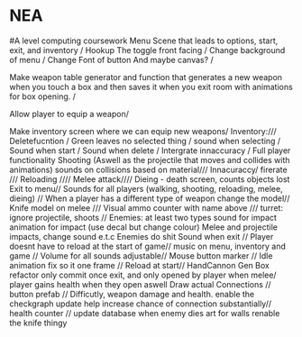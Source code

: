 # NEA
#A level computing coursework
Menu Scene that leads to options, start, exit, and inventory /
Hookup The toggle front facing /
Change background of menu /
Change Font of button 
And maybe canvas? /

Make weapon table generator and function that generates a new weapon when you touch a box and then saves it when you
exit room with animations for box opening. /

Allow player to equip a weapon/

Make inventory screen where we can equip new weapons/
Inventory:///
	Deletefucntion /
	Green leaves no selected thing /
	sound when selecting /
	Sound when start /
	Sound when delete /
	Intergrate innaccuracy /
Full player functionality
	Shooting (Aswell as the projectile that moves and collides with animations) sounds on collisions based on material///
	Innacuraccy/ firerate ///
	Reloading ////
	Melee attack////
	Dieing - death screen, counts objects lost
	Exit to menu//
	Sounds for all players (walking, shooting, reloading, melee, dieing) //
When a player has a different type of weapon change the model//
Knife model on melee /// 
Visual ammo counter with name above ///
turret: ignore projectile, shoots //
Enemies: at least two types
	sound for impact
	animation for impact (use decal but change colour)
	Melee and projectile impacts, change sound e.t.c
	Enemies do shit
Sound when exit //
Player doesnt have to reload at the start of game//
music on menu, inventory and game //
Volume for all sounds adjustable//
Mouse button marker //
Idle animation fix so it one frame //
Reload at start//
HandCannon Gen
Box refactor only commit once exit, and only opened by player when melee/ player gains health when they open aswell
Draw actual Connections //
button prefab //
Difficutly, weapon damage and health.
enable the checkgraph
update help
increase chance of connection substantially//
health counter //
update database when enemy dies
art for walls
renable the knife thingy
